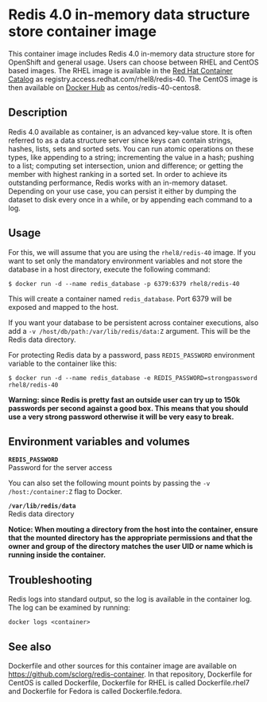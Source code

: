 Redis 4.0 in-memory data structure store container image
====================

This container image includes Redis 4.0 in-memory data structure store for OpenShift and general usage.
Users can choose between RHEL and CentOS based images.
The RHEL image is available in the [Red Hat Container Catalog](https://access.redhat.com/#/registry.access.redhat.com/rhel8/redis-40)
as registry.access.redhat.com/rhel8/redis-40.
The CentOS image is then available on [Docker Hub](https://hub.docker.com/r/centos/redis-40-centos8/)
as centos/redis-40-centos8.


Description
-----------

Redis 4.0 available as container, is an advanced key-value store. 
It is often referred to as a data structure server since keys can contain strings, hashes, lists, 
sets and sorted sets. You can run atomic operations on these types, like appending to a string; 
incrementing the value in a hash; pushing to a list; computing set intersection, union and difference; 
or getting the member with highest ranking in a sorted set. In order to achieve its outstanding 
performance, Redis works with an in-memory dataset. Depending on your use case, you can persist 
it either by dumping the dataset to disk every once in a while, or by appending each command to a log.


Usage
-----

For this, we will assume that you are using the `rhel8/redis-40` image.
If you want to set only the mandatory environment variables and not store
the database in a host directory, execute the following command:

```
$ docker run -d --name redis_database -p 6379:6379 rhel8/redis-40
```

This will create a container named `redis_database`. Port 6379 will be exposed and mapped
to the host.

If you want your database to be persistent across container executions, also add a
`-v /host/db/path:/var/lib/redis/data:Z` argument. This will be the Redis data directory.

For protecting Redis data by a password, pass `REDIS_PASSWORD` environment variable
to the container like this:

```
$ docker run -d --name redis_database -e REDIS_PASSWORD=strongpassword rhel8/redis-40
```

**Warning: since Redis is pretty fast an outside user can try up to
150k passwords per second against a good box. This means that you should
use a very strong password otherwise it will be very easy to break.**


Environment variables and volumes
----------------------------------

**`REDIS_PASSWORD`**  
       Password for the server access


You can also set the following mount points by passing the `-v /host:/container:Z` flag to Docker.

**`/var/lib/redis/data`**  
       Redis data directory


**Notice: When mouting a directory from the host into the container, ensure that the mounted
directory has the appropriate permissions and that the owner and group of the directory
matches the user UID or name which is running inside the container.**


Troubleshooting
---------------
Redis logs into standard output, so the log is available in the container log. The log can be examined by running:

    docker logs <container>


See also
--------
Dockerfile and other sources for this container image are available on
https://github.com/sclorg/redis-container.
In that repository, Dockerfile for CentOS is called Dockerfile, Dockerfile
for RHEL is called Dockerfile.rhel7 and Dockerfile for Fedora is called Dockerfile.fedora.

